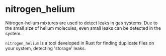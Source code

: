 # nitrogen_helium

Nitrogen-helium mixtures are used to detect leaks in gas systems. Due to the 
small size of helium molecules, even small leaks can be detected in the system.

`nitrogen_helium` is a tool developed in Rust for finding duplicate files on 
your system, detecting 'storage' leaks.
